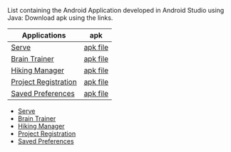 
List containing the Android Application developed in Android Studio using Java:
Download apk using the links.

Applications | apk
------------ | -------------
[Serve](https://github.com/kartikeysemwal/Hackathon) | [apk file]()
[Brain Trainer](https://github.com/kartikeysemwal/BrainTrainerApplication) | [apk file](https://github.com/kartikeysemwal/BrainTrainerApplication/blob/master/Brain%20Trainer.apk)
[Hiking Manager](https://github.com/kartikeysemwal/HikingApplication) | [apk file](https://github.com/kartikeysemwal/HikingApplication/blob/master/Hiking.apk)
[Project Registration](https://github.com/kartikeysemwal/ProjectRegistration) | [apk file](https://github.com/kartikeysemwal/ProjectRegistration/blob/master/Project%20Registration.apk)
[Saved Preferences](https://github.com/kartikeysemwal/SavedPreferences) | [apk file](https://github.com/kartikeysemwal/SavedPreferences/blob/master/Saved%20Preferences.apk)

 *  [Serve](https://github.com/kartikeysemwal/Hackathon)
 *  [Brain Trainer](https://github.com/kartikeysemwal/BrainTrainerApplication)
 *  [Hiking Manager](https://github.com/kartikeysemwal/HikingApplication)
 *  [Project Registration](https://github.com/kartikeysemwal/ProjectRegistration)
 *  [Saved Preferences](https://github.com/kartikeysemwal/SavedPreferences)

[//]: # (These are reference links used in the body of this note and get stripped out when the markdown processor does its job. There is no need to format nicely because it shouldn't be seen. Thanks SO - http://stackoverflow.com/questions/4823468/store-comments-in-markdown-syntax)


   [dill]: <https://github.com/joemccann/dillinger>
   [git-repo-url]: <https://github.com/joemccann/dillinger.git>
   [john gruber]: <http://daringfireball.net>
   [df1]: <http://daringfireball.net/projects/markdown/>
   [markdown-it]: <https://github.com/markdown-it/markdown-it>
   [Ace Editor]: <http://ace.ajax.org>
   [node.js]: <http://nodejs.org>
   [Twitter Bootstrap]: <http://twitter.github.com/bootstrap/>
   [jQuery]: <http://jquery.com>
   [@tjholowaychuk]: <http://twitter.com/tjholowaychuk>
   [express]: <http://expressjs.com>
   [AngularJS]: <http://angularjs.org>
   [Gulp]: <http://gulpjs.com>

   [PlDb]: <https://github.com/joemccann/dillinger/tree/master/plugins/dropbox/README.md>
   [PlGh]: <https://github.com/joemccann/dillinger/tree/master/plugins/github/README.md>
   [PlGd]: <https://github.com/joemccann/dillinger/tree/master/plugins/googledrive/README.md>
   [PlOd]: <https://github.com/joemccann/dillinger/tree/master/plugins/onedrive/README.md>
   [PlMe]: <https://github.com/joemccann/dillinger/tree/master/plugins/medium/README.md>
   [PlGa]: <https://github.com/RahulHP/dillinger/blob/master/plugins/googleanalytics/README.md>
